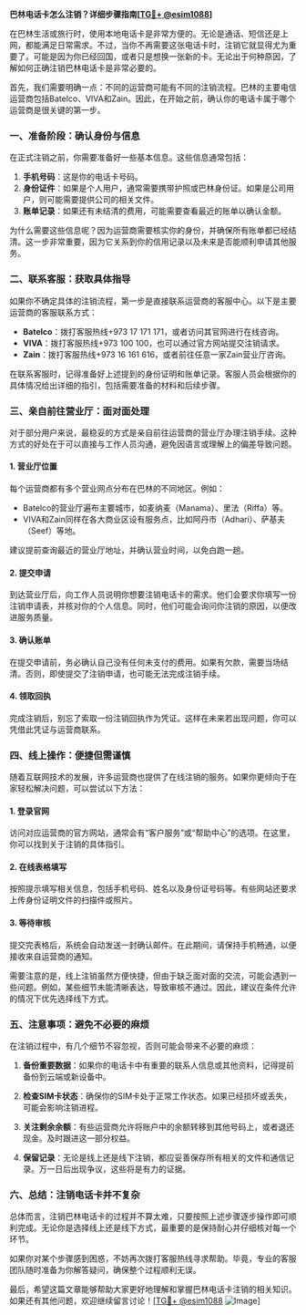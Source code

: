 **巴林电话卡怎么注销？详细步骤指南[[TG💪+ @esim1088](https://t.me/s/esim1088)]**

在巴林生活或旅行时，使用本地电话卡是非常方便的。无论是通话、短信还是上网，都能满足日常需求。不过，当你不再需要这张电话卡时，注销它就显得尤为重要了。可能是因为你已经回国，或者只是想换一张新的卡。无论出于何种原因，了解如何正确注销巴林电话卡是非常必要的。

首先，我们需要明确一点：不同的运营商可能有不同的注销流程。巴林的主要电信运营商包括Batelco、VIVA和Zain。因此，在开始之前，确认你的电话卡属于哪个运营商是很关键的第一步。

### **一、准备阶段：确认身份与信息**

在正式注销之前，你需要准备好一些基本信息。这些信息通常包括：

1. **手机号码**：这是你的电话卡号码。
2. **身份证件**：如果是个人用户，通常需要携带护照或巴林身份证。如果是公司用户，则可能需要提供公司的相关文件。
3. **账单记录**：如果还有未结清的费用，可能需要查看最近的账单以确认金额。

为什么需要这些信息呢？因为运营商需要核实你的身份，并确保所有账单都已经结清。这一步非常重要，因为它关系到你的信用记录以及未来是否能顺利申请其他服务。

### **二、联系客服：获取具体指导**

如果你不确定具体的注销流程，第一步是直接联系运营商的客服中心。以下是主要运营商的客服联系方式：

- **Batelco**：拨打客服热线+973 17 171 171，或者访问其官网进行在线咨询。
- **VIVA**：拨打客服热线+973 100 100，也可以通过官方网站提交注销请求。
- **Zain**：拨打客服热线+973 16 161 616，或者前往任意一家Zain营业厅咨询。

在联系客服时，记得准备好上述提到的身份证明和账单记录。客服人员会根据你的具体情况给出详细的指引，包括需要准备的材料和后续步骤。

### **三、亲自前往营业厅：面对面处理**

对于部分用户来说，最稳妥的方式是亲自前往运营商的营业厅办理注销手续。这种方式的好处在于可以直接与工作人员沟通，避免因语言或理解上的偏差导致问题。

#### **1. 营业厅位置**
每个运营商都有多个营业网点分布在巴林的不同地区。例如：
- Batelco的营业厅遍布主要城市，如麦纳麦（Manama）、里法（Riffa）等。
- VIVA和Zain同样在各大商业区设有服务点，比如阿丹市（Adhari）、萨基夫（Seef）等地。

建议提前查询最近的营业厅地址，并确认营业时间，以免白跑一趟。

#### **2. 提交申请**
到达营业厅后，向工作人员说明你想要注销电话卡的需求。他们会要求你填写一份注销申请表，并核对你的个人信息。同时，他们可能会询问你注销的原因，以便改进服务质量。

#### **3. 确认账单**
在提交申请前，务必确认自己没有任何未支付的费用。如果有欠款，需要当场结清。否则，即使提交了注销申请，也可能无法完成注销手续。

#### **4. 领取回执**
完成注销后，别忘了索取一份注销回执作为凭证。这样在未来若出现问题，你可以凭借此凭证与运营商联系。

### **四、线上操作：便捷但需谨慎**

随着互联网技术的发展，许多运营商也提供了在线注销的服务。如果你更倾向于在家轻松解决问题，可以尝试以下方法：

#### **1. 登录官网**
访问对应运营商的官方网站，通常会有“客户服务”或“帮助中心”的选项。在这里，你可以找到关于注销的具体指引。

#### **2. 在线表格填写**
按照提示填写相关信息，包括手机号码、姓名以及身份证号码等。有些网站还要求上传身份证明文件的扫描件或照片。

#### **3. 等待审核**
提交完表格后，系统会自动发送一封确认邮件。在此期间，请保持手机畅通，以便接收来自运营商的通知。

需要注意的是，线上注销虽然方便快捷，但由于缺乏面对面的交流，可能会遇到一些问题。例如，某些细节未能清晰表达，导致审核不通过。因此，建议在条件允许的情况下优先选择线下方式。

### **五、注意事项：避免不必要的麻烦**

在注销过程中，有几个细节不容忽视，否则可能会带来不必要的麻烦：

1. **备份重要数据**：如果你的电话卡中有重要的联系人信息或其他资料，记得提前备份到云端或新设备中。
   
2. **检查SIM卡状态**：确保你的SIM卡处于正常工作状态。如果已经损坏或丢失，可能会影响注销进程。

3. **关注剩余余额**：有些运营商允许将账户中的余额转移到其他号码上，或者退还现金。及时跟进这一部分权益。

4. **保留记录**：无论是线上还是线下注销，都应妥善保存所有相关的文件和通信记录。万一日后出现争议，这些将是有力的证据。

### **六、总结：注销电话卡并不复杂**

总体而言，注销巴林电话卡的过程并不算太难，只要按照上述步骤逐步操作即可顺利完成。无论你是选择线上还是线下方式，最重要的是保持耐心并仔细核对每一个环节。

如果你对某个步骤感到困惑，不妨再次拨打客服热线寻求帮助。毕竟，专业的客服团队随时准备为你解答疑问，确保整个过程顺利无误。

最后，希望这篇文章能够帮助大家更好地理解和掌握巴林电话卡注销的相关知识。如果还有其他问题，欢迎继续留言讨论！[[TG💪+ @esim1088](https://t.me/s/esim1088) ![Image](https://i.postimg.cc/4NQfJmqS/Snipaste-2025-05-13-00-14-12.png)]
